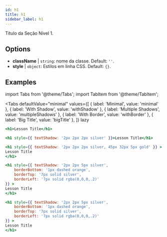 ```yaml
---
id: h1
title: h1
sidebar_label: h1
---
```


Título da Seção Nível 1.

## Options

* __className__ | `string`: nome da classe. Default: `''`.
* __style__ | `object`: Estilos em linha CSS. Default: `{}`.


## Examples

import Tabs from '@theme/Tabs';
import TabItem from '@theme/TabItem';

<Tabs
    defaultValue="minimal"
    values={[
        { label: 'Minimal', value: 'minimal' },
        { label: 'With Shadow', value: 'withShadow' },
        { label: 'Multiple Shadows', value: 'multipleShadows' },
        { label: 'With Border', value: 'withBorder' },
        { label: 'Big Title', value: 'bigTitle' },
    ]}
    lazy
>

<TabItem value="minimal">

```jsx live
<h1>Lesson Title</h1>
```

</TabItem>

<TabItem value="withShadow">

```jsx live
<h1 style={{ textShadow: '2px 2px 2px silver' }}>Lesson Title</h1>
```
</TabItem>


<TabItem value="multipleShadows">

```jsx live
<h1 style={{ textShadow: '2px 2px 2px silver, 45px 32px 5px gold' }} >
Lesson Title
</h1>
```

</TabItem>

<TabItem value="withBorder">

```jsx live
<h1 style={{ textShadow: '2px 2px 5px silver',
    borderBottom: '1px dashed orange',
    borderTop: '7px solid silver',
    borderLeft: '7px solid rgba(0,0,0,.2)'
}} >
Lesson Title
</h1>
```

</TabItem>

<TabItem value="bigTitle">

```jsx live
<h1 style={{ textShadow: '2px 2px 5px silver',
    borderBottom: '1px dashed orange',
    borderTop: '7px solid silver',
    borderLeft: '7px solid rgba(0,0,0,.2)'
}} >
Lesson Title
</h1>
```

</TabItem>

</Tabs>
